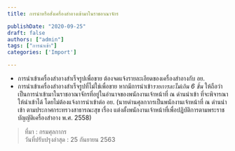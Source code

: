 ```yaml
---
title: การนำหรือสั่งเครื่องสำอางเข้ามาในราชอาณาจักร

publishDate: "2020-09-25"
draft: false
authors: ["admin"]
tags: ["การนำเข้า"]
categories: ['Import']

---
```

- การนำเข้าเครื่องสำอางสำเร็จรูปเพื่อขาย ต้องจดแจ้งรายละเอียดของเครื่องสำอางกับ อย.
- การนำเข้าเครื่องสำอางสำเร็จรูปที่ไม่ใช่เพื่อขาย หากมีการนำเข้า*รายการละไม่เกิน 6 ชิ้น* ให้ถือว่า
เป็นการนำเข้ามาในราชอาณาจักรที่อยู่ในอำนาจของพนักงานเจ้าหน้าที่ ณ ด่านนำเข้า ที่จะพิจารณาให้นำเข้าได้ โดยไม่ต้องแจ้งการนำเข้าต่อ อย. (นายด่านศุลกากรเป็นพนักงานเจ้าหน้าที่ ณ ด่านนำเข้า
ตามประกาศกระทรวงสาธารณะสุข เรื่อง แต่งตั้งพนักงานเจ้าหน้าที่เพื่อปฏิบัติการตามพระราชบัญญัติเครื่องสำอาง พ.ศ. 2558)

> ที่มา : กรมศุลกากร    
> วันที่ปรับปรุงล่าสุด : 25 กันยายน 2563
